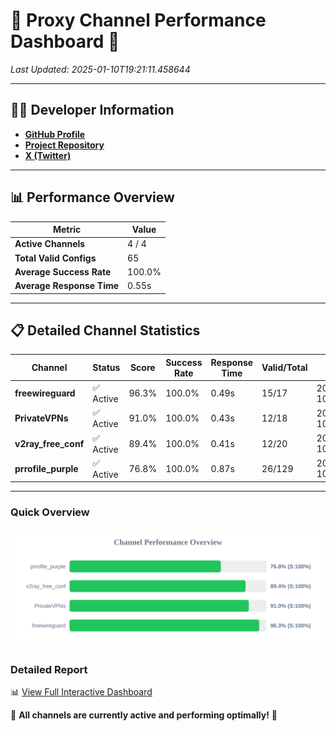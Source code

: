 # 🌟 Proxy Channel Performance Dashboard 🌟

_Last Updated: 2025-01-10T19:21:11.458644_

---

## 👩‍💻 Developer Information

- **[GitHub Profile](https://github.com/4n0nymou3)**  
- **[Project Repository](https://github.com/4n0nymou3/multi-proxy-config-fetcher)**  
- **[X (Twitter)](https://x.com/4n0nymou3)**  

---

## 📊 Performance Overview

| Metric                | Value       |
|-----------------------|-------------|
| **Active Channels**   | 4 / 4       |
| **Total Valid Configs** | 65          |
| **Average Success Rate** | 100.0%      |
| **Average Response Time** | 0.55s       |

---

## 📋 Detailed Channel Statistics

| Channel          | Status     | Score  | Success Rate | Response Time | Valid/Total | Last Success               |
|------------------|------------|--------|--------------|---------------|-------------|----------------------------|
| **freewireguard**  | ✅ Active  | 96.3%  | 100.0% | 0.49s         | 15/17       | 2025-01-10T19:21:11.457179 |
| **PrivateVPNs**  | ✅ Active  | 91.0%  | 100.0% | 0.43s         | 12/18       | 2025-01-10T19:21:10.937687 |
| **v2ray_free_conf**  | ✅ Active  | 89.4%  | 100.0% | 0.41s         | 12/20       | 2025-01-10T19:21:10.471675 |
| **prrofile_purple**  | ✅ Active  | 76.8%  | 100.0% | 0.87s         | 26/129       | 2025-01-10T19:21:10.028024 |

---

### Quick Overview
<div align="center">
  <a href="https://raw.githubusercontent.com/nullluser/NullRepo/refs/heads/main/assets/channel_stats_chart.svg">
    <img src="https://raw.githubusercontent.com/nullluser/NullRepo/refs/heads/main/assets/channel_stats_chart.svg" alt="Source Performance Statistics" width="800">
  </a>
</div>

### Detailed Report
📊 [View Full Interactive Dashboard](https://htmlpreview.github.io/?https://github.com/nullluser/NullRepo/blob/main/assets/performance_report.html)

🎉 **All channels are currently active and performing optimally!** 🎉
